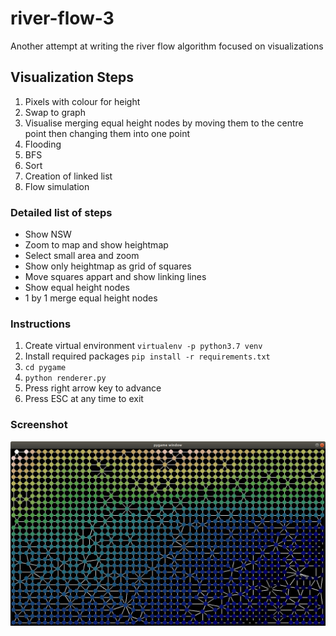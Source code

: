 # river-flow-3
Another attempt at writing the river flow algorithm focused on visualizations

## Visualization Steps

1. Pixels with colour for height
2. Swap to graph
3. Visualise merging equal height nodes by moving them to the centre point then changing them into one point
4. Flooding
5. BFS
6. Sort
7. Creation of linked list
8. Flow simulation

### Detailed list of steps

* Show NSW
* Zoom to map and show heightmap
* Select small area and zoom
* Show only heightmap as grid of squares
* Move squares appart and show linking lines
* Show equal height nodes
* 1 by 1 merge equal height nodes

### Instructions

1. Create virtual environment `virtualenv -p python3.7 venv`
2. Install required packages `pip install -r requirements.txt`
3. `cd pygame`
4. `python renderer.py`
5. Press right arrow key to advance
6. Press ESC at any time to exit

### Screenshot

![Graph of links between places with different heights](doc/screenshot.png)
